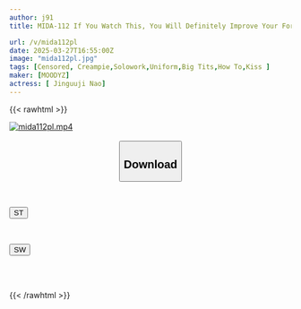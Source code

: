 ```yaml
---
author: j91
title: MIDA-112 If You Watch This, You Will Definitely Improve Your Foreplay! You Too Can Learn By Masturbating With Nao Jinguji! How To SEX! If You Can Improve Your Foreplay Skills, You Can Try The Creampie Edition

url: /v/mida112pl
date: 2025-03-27T16:55:00Z
image: "mida112pl.jpg"
tags: [Censored, Creampie,Solowork,Uniform,Big Tits,How To,Kiss	]
maker: [MOODYZ]
actress: [ Jinguuji Nao]
---
```



{{< rawhtml >}}

<div class="video" data-videoid="V6LaxGw3brIK7MZ">
    <a href="javascript:;">
        <img src="/v/mida112pl/mida112pl.jpg" width="WIDTH" height="HEIGHT" alt="mida112pl.mp4" loading="lazy">
    </a>
</div>

<script type="text/javascript" src="https://j91.asia/asset/on-demand-st.js"></script>

<br>
  <link rel="stylesheet" href="https://j91.asia/asset/bs5.css">
  
  <center>
  <button class="btn btn-primary" type="button" data-bs-toggle="collapse" data-bs-target=".multi-collapse" aria-expanded="false" aria-controls="multiCollapseExample1 multiCollapseExample2"><h2>Download</h2></button></center>
</p>
<div class="row">
  <div class="col">
    <div class="collapse multi-collapse" id="multiCollapseExample1">
      <div class="card card-body">
	      	      <br>
<div class="buttons">  
<p><a href="/v/mida112pl/st.html" target="_blank"><button class="btn-hover color-3"><i class="fa fa-download"></i> ST</button></a></p></div>
    </div>
  </div>
</div>
  <div class="col">
    <div class="collapse multi-collapse" id="multiCollapseExample2">
      <div class="card card-body">
	      <br>
<div class="buttons">
<p><a href="/v/mida112pl/sw.html" target="_blank"><button class="btn-hover color-2"><i class="fa fa-download"></i> SW</button></a></p></div>
<br><br>
      </div>
    </div>
  </div>
</div>

{{< /rawhtml >}}